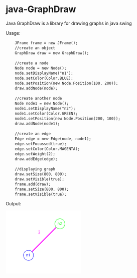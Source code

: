 # java-GraphDraw
Java GraphDraw is a library for drawing graphs in java swing 

Usage:

        JFrame frame = new JFrame();
        //create an object
        GraphDraw draw = new GraphDraw();
        
        //create a node
        Node node = new Node();
        node.setDisplayName("n1");
        node.setColor(Color.BLUE);
        node.setPosition(new Node.Position(100, 200));
        draw.addNode(node);
        
        //create another node
        Node node1 = new Node();
        node1.setDisplayName("n2");
        node1.setColor(Color.GREEN);
        node1.setPosition(new Node.Position(200, 100));
        draw.addNode(node1);
        
        //create an edge
        Edge edge = new Edge(node, node1);
        edge.setFocussed(true);
        edge.setColor(Color.MAGENTA);
        edge.setWeight(2);
        draw.addEdge(edge);
        
        //displaying graph
        draw.setSize(800, 800);
        draw.setVisible(true);
        frame.add(draw);
        frame.setSize(800, 800);
        frame.setVisible(true);


Output:

![alt text](https://github.com/shayan4shayan/java-GraphDraw/blob/master/GraphDraw.png)
